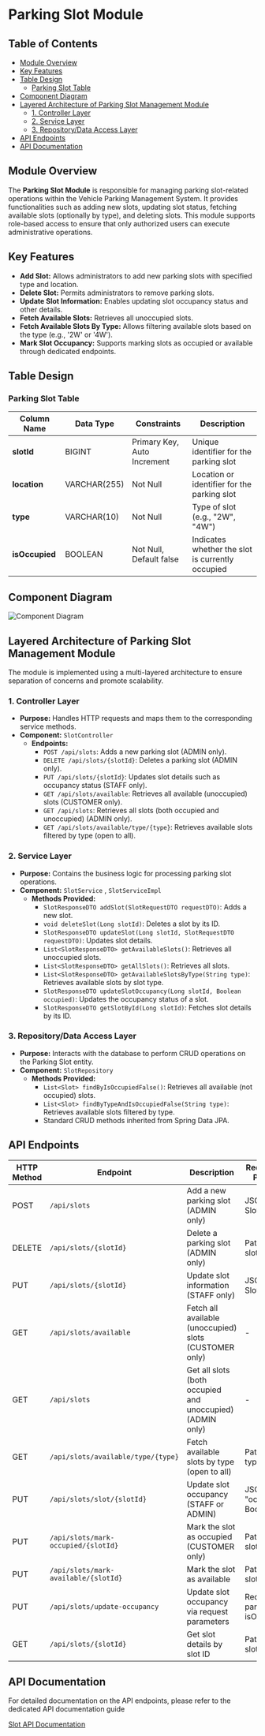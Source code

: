 # Parking Slot Module 

## Table of Contents
- [Module Overview](#module-overview)
- [Key Features](#key-features)
- [Table Design](#table-design)
  - [Parking Slot Table](#parking-slot-table)
- [Component Diagram](#component-diagram)
- [Layered Architecture of Parking Slot Management Module](#layered-architecture-of-parking-slot-management-module)
  - [1. Controller Layer](#1-controller-layer)
  - [2. Service Layer](#2-service-layer)
  - [3. Repository/Data Access Layer](#3-repositorydata-access-layer)
- [API Endpoints](#api-endpoints)
- [API Documentation](#api-documentation)

## Module Overview
The **Parking Slot Module** is responsible for managing parking slot-related operations within the Vehicle Parking Management System. It provides functionalities such as adding new slots, updating slot status, fetching available slots (optionally by type), and deleting slots. This module supports role-based access to ensure that only authorized users can execute administrative operations.

## Key Features
- **Add Slot:** Allows administrators to add new parking slots with specified type and location.
- **Delete Slot:** Permits administrators to remove parking slots.
- **Update Slot Information:** Enables updating slot occupancy status and other details.
- **Fetch Available Slots:** Retrieves all unoccupied slots.
- **Fetch Available Slots By Type:** Allows filtering available slots based on the type (e.g., '2W' or '4W').
- **Mark Slot Occupancy:** Supports marking slots as occupied or available through dedicated endpoints.

## Table Design

### Parking Slot Table
| Column Name  | Data Type    | Constraints                    | Description                                  |
|--------------|--------------|--------------------------------|----------------------------------------------|
| **slotId**   | BIGINT       | Primary Key, Auto Increment    | Unique identifier for the parking slot       |
| **location** | VARCHAR(255) | Not Null                       | Location or identifier for the parking slot  |
| **type**     | VARCHAR(10)  | Not Null                       | Type of slot (e.g., "2W", "4W")                |
| **isOccupied** | BOOLEAN    | Not Null, Default false        | Indicates whether the slot is currently occupied |

## Component Diagram
![Component Diagram]([../VPMS/assets/images/Slot_component.png](https://github.com/bharadwajm101/VPMS-FINAL/blob/main/VPMS/assets/images/Slot_component.png))

## Layered Architecture of Parking Slot Management Module 

The module is implemented using a multi-layered architecture to ensure separation of concerns and promote scalability.

### 1. Controller Layer
- **Purpose:** Handles HTTP requests and maps them to the corresponding service methods.
- **Component:** `SlotController`
  - **Endpoints:**
    - `POST /api/slots`: Adds a new parking slot (ADMIN only).
    - `DELETE /api/slots/{slotId}`: Deletes a parking slot (ADMIN only).
    - `PUT /api/slots/{slotId}`: Updates slot details such as occupancy status (STAFF only).
    - `GET /api/slots/available`: Retrieves all available (unoccupied) slots (CUSTOMER only).
    - `GET /api/slots`: Retrieves all slots (both occupied and unoccupied) (ADMIN only).
    - `GET /api/slots/available/type/{type}`: Retrieves available slots filtered by type (open to all).

### 2. Service Layer
- **Purpose:** Contains the business logic for processing parking slot operations.
- **Component:** `SlotService` , `SlotServiceImpl`
  - **Methods Provided:**
    - `SlotResponseDTO addSlot(SlotRequestDTO requestDTO)`: Adds a new slot.
    - `void deleteSlot(Long slotId)`: Deletes a slot by its ID.
    - `SlotResponseDTO updateSlot(Long slotId, SlotRequestDTO requestDTO)`: Updates slot details.
    - `List<SlotResponseDTO> getAvailableSlots()`: Retrieves all unoccupied slots.
    - `List<SlotResponseDTO> getAllSlots()`: Retrieves all slots.
    - `List<SlotResponseDTO> getAvailableSlotsByType(String type)`: Retrieves available slots by slot type.
    - `SlotResponseDTO updateSlotOccupancy(Long slotId, Boolean occupied)`: Updates the occupancy status of a slot.
    - `SlotResponseDTO getSlotById(Long slotId)`: Fetches slot details by its ID.

### 3. Repository/Data Access Layer
- **Purpose:** Interacts with the database to perform CRUD operations on the Parking Slot entity.
- **Component:** `SlotRepository`
  - **Methods Provided:**
    - `List<Slot> findByIsOccupiedFalse()`: Retrieves all available (not occupied) slots.
    - `List<Slot> findByTypeAndIsOccupiedFalse(String type)`: Retrieves available slots filtered by type.
    - Standard CRUD methods inherited from Spring Data JPA.

## API Endpoints

| HTTP Method | Endpoint                                | Description                                                | Request Body / Parameters          |
|-------------|-----------------------------------------|------------------------------------------------------------|------------------------------------|
| POST        | `/api/slots`                            | Add a new parking slot (ADMIN only)                        | JSON: SlotRequestDTO               |
| DELETE      | `/api/slots/{slotId}`                   | Delete a parking slot (ADMIN only)                         | Path parameter: slotId             |
| PUT         | `/api/slots/{slotId}`                   | Update slot information (STAFF only)                       | JSON: SlotRequestDTO               |
| GET         | `/api/slots/available`                  | Fetch all available (unoccupied) slots (CUSTOMER only)     | -                                  |
| GET         | `/api/slots`                            | Get all slots (both occupied and unoccupied) (ADMIN only)  | -                                  |
| GET         | `/api/slots/available/type/{type}`      | Fetch available slots by type (open to all)                | Path parameter: type               |
| PUT         | `/api/slots/slot/{slotId}`              | Update slot occupancy (STAFF or ADMIN)                     | JSON: { "occupied": Boolean }      |
| PUT         | `/api/slots/mark-occupied/{slotId}`     | Mark the slot as occupied (CUSTOMER only)                  | Path parameter: slotId             |
| PUT         | `/api/slots/mark-available/{slotId}`    | Mark the slot as available                                 | Path parameter: slotId             |
| PUT         | `/api/slots/update-occupancy`           | Update slot occupancy via request parameters               | Request params: slotId, isOccupied |
| GET         | `/api/slots/{slotId}`                   | Get slot details by slot ID                                | Path parameter: slotId             |

## API Documentation
For detailed documentation on the API endpoints, please refer to the dedicated API documentation guide 

[Slot API Documentation](https://github.com/bharadwajm101/VPMS-FINAL/blob/main/VPMS/slot-service/Slot%20Endpoints.md)
